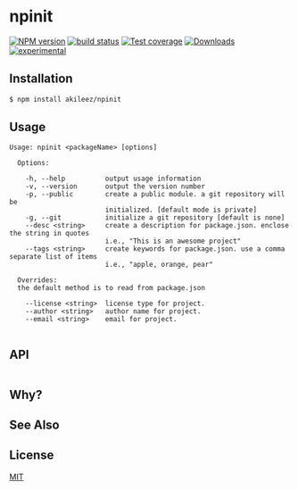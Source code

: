 # npinit
[![NPM version][npm-image]][npm-url]
[![build status][travis-image]][travis-url]
[![Test coverage][coveralls-image]][coveralls-url]
[![Downloads][downloads-image]][downloads-url]
[![experimental][stability-image]][stability-url]



## Installation
```bash
$ npm install akileez/npinit
```

## Usage
```
Usage: npinit <packageName> [options]

  Options:

    -h, --help          output usage information
    -v, --version       output the version number
    -p, --public        create a public module. a git repository will be
                        initialized. [default mode is private]
    -g, --git           initialize a git repository [default is none]
    --desc <string>     create a description for package.json. enclose the string in quotes
                        i.e., "This is an awesome project"
    --tags <string>     create keywords for package.json. use a comma separate list of items
                        i.e., "apple, orange, pear"

  Overrides:
  the default method is to read from package.json

    --license <string>  license type for project.
    --author <string>   author name for project.
    --email <string>    email for project.
    
```

## API
```js

```

## Why?


## See Also


## License
[MIT](https://tldrlegal.com/license/mit-license)

[npm-image]: https://img.shields.io/npm/v/npinit.svg?style=flat-square
[npm-url]: https://npmjs.org/package/npinit
[travis-image]: https://img.shields.io/travis/akileez/npinit.svg?style=flat-square
[travis-url]: https://travis-ci.org/akileez/npinit
[coveralls-image]: https://img.shields.io/coveralls/akileez/npinit.svg?style=flat-square
[coveralls-url]: https://coveralls.io/r/akileez/npinit?branch=master
[downloads-image]: http://img.shields.io/npm/dm/npinit.svg?style=flat-square
[downloads-url]: https://npmjs.org/package/npinit
[stability-image]: https://img.shields.io/badge/stability-experimental-orange.svg?style=flat-square
[stability-url]: https://github.com/akileez/npinit
